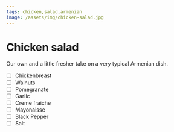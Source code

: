 ```yaml
---
tags: chicken,salad,armenian
image: /assets/img/chicken-salad.jpg
---
```


# Chicken salad

Our own and a little fresher take on a very typical Armenian dish.

- [ ] Chickenbreast
- [ ] Walnuts
- [ ] Pomegranate
- [ ] Garlic
- [ ] Creme fraiche
- [ ] Mayonaisse
- [ ] Black Pepper
- [ ] Salt
